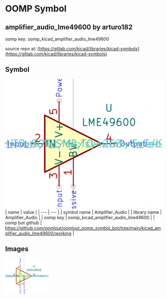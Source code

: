 # OOMP Symbol  
## amplifier_audio_lme49600  by arturo182  
  
oomp key: oomp_kicad_amplifier_audio_lme49600  
  
source repo at: [https://gitlab.com/kicad/libraries/kicad-symbols](https://gitlab.com/kicad/libraries/kicad-symbols)  
## Symbol  
  
[![working.png](working_600.png)](working.png)  
| name | value | 
| --- | --- | 
| symbol name | Amplifier_Audio | 
| library name | Amplifier_Audio | 
| oomp key | oomp_kicad_amplifier_audio_lme49600 | 
| oomp bot github | https://github.com/oomlout/oomlout_oomp_symbol_bot/tree/main/kicad_amplifier_audio_lme49600/working | 
## Images  
  
[![working.png](working_140.png)](working.png)  
